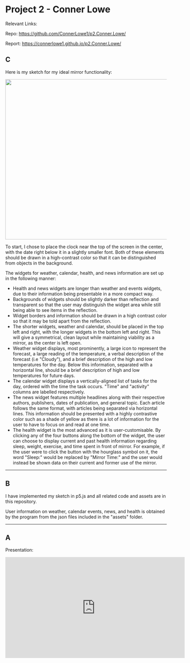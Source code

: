 # Project 2 - Conner Lowe

Relevant Links:

Repo: https://github.com/ConnerLowe1/p2.Conner.Lowe/

Report: https://connerlowe1.github.io/p2.Conner.Lowe/

## C

Here is my sketch for my ideal mirror functionality:

<img src="https://user-images.githubusercontent.com/114852176/202053274-abdb4346-4fe2-45d9-90e3-e53b3fd1a662.jpg" width="700" height = "500">

To start, I chose to place the clock near the top of the screen in the center, with the date right below it in a slightly smaller font. Both of these elements should be drawn in a high-contrast color so that it can be distinguished from objects in the background.

The widgets for weather, calendar, health, and news information are set up in the following manner:
- Health and news widgets are longer than weather and events widgets, due to their information being presentable in a more compact way.
- Backgrounds of widgets should be slightly darker than reflection and transparent so that the user may distinguish the widget area while still being able to see items in the reflection.
- Widget borders and information should be drawn in a high contrast color so that it may be told apart from the reflection.
- The shorter widgets, weather and calendar, should be placed in the top left and right, with the longer widgets in the bottom left and right. This will give a symmetrical, clean layout while maintaining viability as a mirror, as the center is left open.
- Weather widget displays, most prominently, a large icon to represent the forecast, a large reading of the temperature, a verbal description of the forecast (i.e "Cloudy"), and a brief description of the high and low temperatures for the day. Below this information, separated with a horizontal line, should be a brief description of high and low temperatures for future days.
- The calendar widget displays a vertically-aligned list of tasks for the day, ordered with the time the task occurs. "Time" and "activity" columns are labelled respectively.
- The news widget features multiple headlines along with their respective authors, publishers, dates of publication, and general topic. Each article follows the same format, with articles being separated via horizontal lines. This information should be presented with a highly contrastive color such as a shade of yellow as there is a lot of information for the user to have to focus on and read at one time.
- The health widget is the most advanced as it is user-customisable. By clicking any of the four buttons along the bottom of the widget, the user can choose to display current and past health information regarding sleep, weight, exercise, and time spent in front of mirror. For example, if the user were to click the button with the hourglass symbol on it, the word "Sleep:" would be replaced by "Mirror Time:" and the user would instead be shown data on their current and former use of the mirror.

---

## B 

I have implemented my sketch in p5.js and all related code and assets are in this repository.

User information on weather, calendar events, news, and health is obtained by the program from the json files included in the "assets" folder.

---

## A

Presentation: 

<p align="center">
  <iframe width="560" height="315" src="https://www.youtube.com/embed/uJG_VkMvCQI" title="YouTube video player" frameborder="0" allow="accelerometer; autoplay; clipboard-write; encrypted-media; gyroscope; picture-in-picture" allowfullscreen></iframe>
</p>
